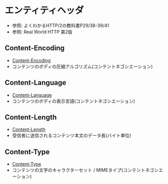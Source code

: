 # エンティティヘッダ
- 参照: よくわかるHTTP/2の教科書P29/38-39/41
- 参照: Real World HTTP 第2版

## Content-Encoding
- [Content-Encoding](https://developer.mozilla.org/ja/docs/Web/HTTP/Headers/Content-Encoding)
- コンテンツのボディの圧縮アルゴリズム(コンテントネゴシエーション)

## Content-Language
- [Content-Language](https://developer.mozilla.org/ja/docs/Web/HTTP/Headers/Content-Language)
- コンテンツのボディの表示言語(コンテントネゴシエーション)

## Content-Length
- [Content-Length](https://developer.mozilla.org/ja/docs/Web/HTTP/Headers/Content-Length)
- 受信者に送信されるコンテンツ本文のデータ長(バイト単位)

## Content-Type
- [Content-Type](https://developer.mozilla.org/ja/docs/Web/HTTP/Headers/Content-Type)
- コンテンツの文字のキャラクターセット / MIMEタイプ(コンテントネゴシエーション)
